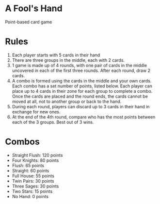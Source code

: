 # A Fool's Hand
Point-based card game
# Rules 
1.   Each player starts with 5 cards in their hand
2.   There are three groups in the middle, each with 2 cards.
3. 1 game is made up of 4 rounds, with one pair of cards in the middle uncovered in each of the first three rounds. After each round, draw 2 cards.
4.    A combo is formed using the cards in the middle and your own cards. Each combo has a set number of points, listed below. Each player can place up to 4 cards in their zone for each group to complete a combo. Once the cards are placed and the round ends, the cards cannot be moved at all, not to another group or back to the hand.
5. During each round, players can discard up to 3 cards in their hand in exchange for new ones.
6.  At the end of the 4th round, compare who has the most points between each of the 3 groups. Best out of 3 wins.

# Combos
*   Straight Flush: 120 points
*   Four Knights: 80 points
* Flush: 65 points
* Straight: 60 points
* Full House: 55 points
* Twin Pairs: 30 points
* Three Sages: 30 points
* Two Stars: 15 points
* No Hand: 0 points
